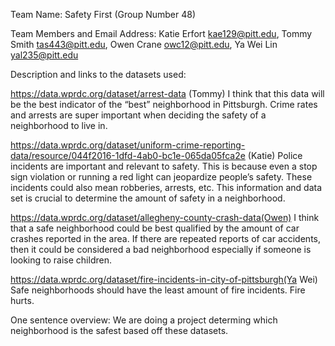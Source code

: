 Team Name: Safety First (Group Number 48)

Team Members and Email Address: 
Katie Erfort kae129@pitt.edu, Tommy Smith tas443@pitt.edu, Owen Crane owc12@pitt.edu, Ya Wei Lin yal235@pitt.edu

Description and links to the datasets used:

https://data.wprdc.org/dataset/arrest-data (Tommy)
I think that this data will be the best indicator of the “best” neighborhood in Pittsburgh. Crime rates and arrests are super important when deciding the safety of a neighborhood to live in. 

https://data.wprdc.org/dataset/uniform-crime-reporting-data/resource/044f2016-1dfd-4ab0-bc1e-065da05fca2e (Katie)
Police incidents are important and relevant to safety. This is because even a stop sign violation or running a red light can jeopardize people’s safety. These incidents could also mean robberies, arrests, etc. This information and data set is crucial to determine the amount of safety in a neighborhood.


https://data.wprdc.org/dataset/allegheny-county-crash-data(Owen)
I think that a safe neighborhood could be best qualified by the amount of car crashes reported in the area. If there are repeated reports of car accidents, then it could be considered a bad neighborhood especially if someone is looking to raise children.

https://data.wprdc.org/dataset/fire-incidents-in-city-of-pittsburgh(Ya Wei)
Safe neighborhoods should have the least amount of fire incidents. Fire hurts.

One sentence overview: 
We are doing a project determing which neighborhood is the safest based off these datasets.
